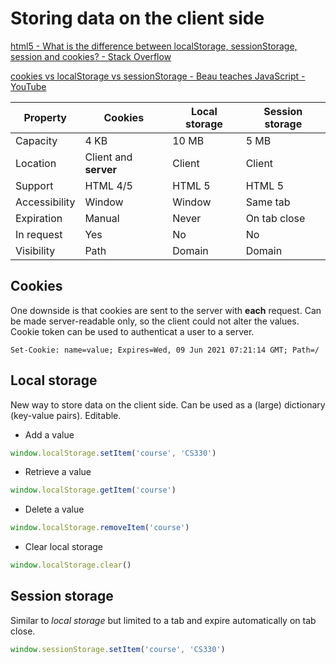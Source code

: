 # Storing data on the client side

[html5 - What is the difference between localStorage, sessionStorage, session and cookies? - Stack Overflow](https://stackoverflow.com/questions/19867599/what-is-the-difference-between-localstorage-sessionstorage-session-and-cookies)

[cookies vs localStorage vs sessionStorage - Beau teaches JavaScript - YouTube](https://www.youtube.com/watch?v=AwicscsvGLg)

Property | Cookies | Local storage | Session storage
---------|---------|---------------|----------------
Capacity | 4 KB | 10 MB | 5 MB
Location | Client and **server** | Client | Client
Support  | HTML 4/5 | HTML 5 | HTML 5
Accessibility | Window | Window | Same tab
Expiration | Manual | Never | On tab close
In request | Yes | No | No
Visibility | Path | Domain | Domain

## Cookies

One downside is that cookies are sent to the server with **each** request. Can be made server-readable only, so the client could not alter the values. Cookie token can be used to authenticat a user to a server.

```text
Set-Cookie: name=value; Expires=Wed, 09 Jun 2021 07:21:14 GMT; Path=/
```

## Local storage

New way to store data on the client side. Can be used as a (large) dictionary (key-value pairs). Editable.

* Add a value

```javascript
window.localStorage.setItem('course', 'CS330')
```

* Retrieve a value

```javascript
window.localStorage.getItem('course')
```

* Delete a value

```javascript
window.localStorage.removeItem('course')
```

* Clear local storage

```javascript
window.localStorage.clear()
```

## Session storage

Similar to *local storage* but limited to a tab and expire automatically on tab close.

```javascript
window.sessionStorage.setItem('course', 'CS330')
```
